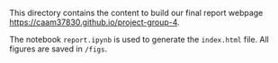 This directory contains the content to build our final report webpage https://caam37830.github.io/project-group-4.

The notebook `report.ipynb` is used to generate the `index.html` file.
All figures are saved in `/figs`.
